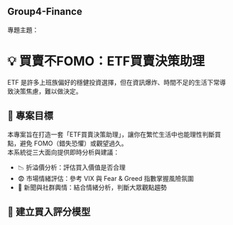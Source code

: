 ## Group4-Finance

專題主題：
# 💡 買賣不FOMO：ETF買賣決策助理

ETF 是許多上班族偏好的穩健投資選擇，但在資訊爆炸、時間不足的生活下常導致決策焦慮，難以做決定。

## 🎯 專案目標

本專案旨在打造一套「ETF買賣決策助理」，讓你在繁忙生活中也能理性判斷買點，避免 FOMO（錯失恐懼）或觀望過久。
\
本系統從三大面向提供即時分析與建議：
- 📉 折溢價分析：評估買入價值是否合理  
- 😨 市場情緒評估：參考 VIX 與 Fear & Greed 指數掌握風險氛圍  
- 📣 新聞與社群輿情：結合情緒分析，判斷大眾觀點趨勢  

## 🧠 建立買入評分模型


